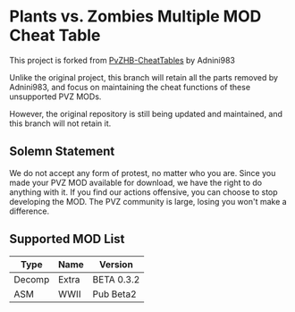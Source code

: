 # Plants vs. Zombies Multiple MOD Cheat Table
This project is forked from [PvZHB-CheatTables](https://github.com/Adnini983/PvZHB-CheatTables) by Adnini983

Unlike the original project, this branch will retain all the parts removed by Adnini983, and focus on maintaining the cheat functions of these unsupported PVZ MODs.

However, the original repository is still being updated and maintained, and this branch will not retain it.

## Solemn Statement
We do not accept any form of protest, no matter who you are. Since you made your PVZ MOD available for download, we have the right to do anything with it. If you find our actions offensive, you can choose to stop developing the MOD. The PVZ community is large, losing you won't make a difference.

## Supported MOD List
|Type|Name|Version|
|---|---|---|
|Decomp|Extra|BETA 0.3.2|
|ASM|WWII|Pub Beta2|